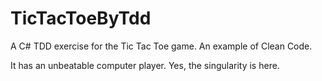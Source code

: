 # TicTacToeByTdd

A C# TDD exercise for the Tic Tac Toe game. An example of Clean Code.

It has an unbeatable computer player. Yes, the singularity is here.



